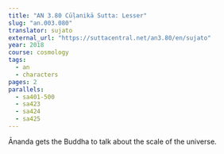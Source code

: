 ```yaml
---
title: "AN 3.80 Cūḷanikā Sutta: Lesser"
slug: "an.003.080"
translator: sujato
external_url: "https://suttacentral.net/an3.80/en/sujato"
year: 2018
course: cosmology
tags:
  - an
  - characters
pages: 2
parallels:
  - sa401-500
  - sa423
  - sa424
  - sa425
---
```


Ānanda gets the Buddha to talk about the scale of the universe.

